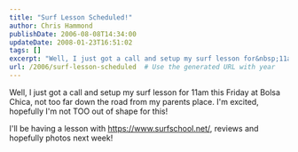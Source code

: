 ```yaml
---
title: "Surf Lesson Scheduled!"
author: Chris Hammond
publishDate: 2006-08-08T14:34:00
updateDate: 2008-01-23T16:51:02
tags: []
excerpt: "Well, I just got a call and setup my surf lesson for&nbsp;11am this Friday at Bolsa Chica, not too far down the road from my parents place. I'm excited, hopefully I'm not TOO out of shape for this! I'll be having a lesson with https://www.surfschool.net/, reviews and hopefully photos next..."
url: /2006/surf-lesson-scheduled  # Use the generated URL with year
---
```

<P>Well, I just got a call and setup my surf lesson for&nbsp;11am this Friday at Bolsa Chica, not too far down the road from my parents place. I'm excited, hopefully I'm not TOO out of shape for this!</P> <P>I'll be having a lesson with <A href="https://www.surfschool.net/">https://www.surfschool.net/</A>, reviews and hopefully photos next week!</P>
